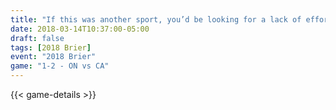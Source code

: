 ```yaml
---
title: "If this was another sport, you’d be looking for a lack of effort"
date: 2018-03-14T10:37:00-05:00
draft: false
tags: [2018 Brier]
event: "2018 Brier"
game: "1-2 - ON vs CA"
---
```

{{< game-details >}}
<!--more--> 